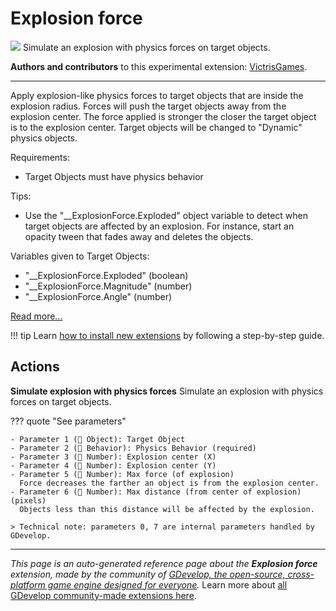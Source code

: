 # Explosion force

<img src="https://resources.gdevelop-app.com/assets/Icons/bomb.svg" class="extension-icon"></img>
Simulate an explosion with physics forces on target objects.

**Authors and contributors** to this experimental extension: [VictrisGames](https://gd.games/VictrisGames).

---

Apply explosion-like physics forces to target objects that are inside the explosion radius. Forces will push the target objects away from the explosion center.  The force applied is stronger the closer the target object is to the explosion center.  Target objects will be changed to "Dynamic" physics objects. 

Requirements:


- Target Objects must have physics behavior

Tips:


- Use the "__ExplosionForce.Exploded" object variable to detect when target objects are affected by an explosion.  For instance, start an opacity tween that fades away and deletes the objects.

Variables given to Target Objects:


- "__ExplosionForce.Exploded" (boolean)
- "__ExplosionForce.Magnitude" (number)
- "__ExplosionForce.Angle" (number)


[Read more...](https://victrisgames.itch.io/extension-explosion-force)

!!! tip
    Learn [how to install new extensions](/gdevelop5/extensions/search) by following a step-by-step guide.

## Actions

**Simulate explosion with physics forces**
Simulate an explosion with physics forces on target objects.

??? quote "See parameters"

    - Parameter 1 (👾 Object): Target Object
    - Parameter 2 (🧩 Behavior): Physics Behavior (required)
    - Parameter 3 (🔢 Number): Explosion center (X)
    - Parameter 4 (🔢 Number): Explosion center (Y)
    - Parameter 5 (🔢 Number): Max force (of explosion)
      Force decreases the farther an object is from the explosion center.
    - Parameter 6 (🔢 Number): Max distance (from center of explosion) (pixels)
      Objects less than this distance will be affected by the explosion.

    > Technical note: parameters 0, 7 are internal parameters handled by GDevelop.




---

*This page is an auto-generated reference page about the **Explosion force** extension, made by the community of [GDevelop, the open-source, cross-platform game engine designed for everyone](https://gdevelop.io/).* Learn more about [all GDevelop community-made extensions here](/gdevelop5/extensions).